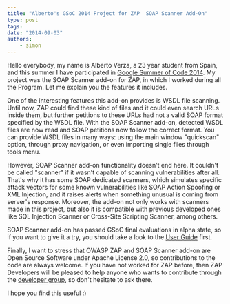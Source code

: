 ```yaml
---
title: "Alberto's GSoC 2014 Project for ZAP  SOAP Scanner Add-On"
type: post
tags:
date: "2014-09-03"
authors:
    - simon
---
```

Hello everybody, my name is Alberto Verza, a 23 year student from Spain, and this summer I have participated in [Google Summer of Code 2014](https://www.google-melange.com/archive/gsoc/2014/orgs/owasp). My
project was the SOAP Scanner add-on for ZAP, in which I worked during all the Program. Let me explain you the features it includes.  
  
One of the interesting features this add-on provides is WSDL file scanning. Until now, ZAP could find these kind of files and it could even
search URLs inside them, but further petitions to these URLs had not a valid SOAP format specified by the WSDL file. With the SOAP Scanner add-on,
detected WSDL files are now read and SOAP petitions now follow the correct format. You can provide WSDL files in many ways: using the main
window "quickscan" option, through proxy navigation, or even importing single files through tools menu.  
  
However, SOAP Scanner add-on functionality doesn't end here. It couldn't be called "scanner" if it wasn't capable of scanning vulnerabilities
after all. That's why it has some SOAP dedicated scanners, which simulates specific attack vectors for some known vulnerabilities like SOAP
Action Spoofing or XML Injection, and it raises alerts when something unusual is coming from server's response. Moreover, the add-on not only
works with scanners made in this project, but also it is compatible with previous developed ones like SQL Injection Scanner or Cross-Site
Scripting Scanner, among others.  
  
SOAP Scanner add-on has passed GSoC final evaluations in alpha state, so if you want to give it a try, you should take a look to the [User Guide](https://docs.google.com/document/d/1yy7eZHP0mg46nHC7a2KaOfM08HNb84f5Kn5GF02-v9M/edit) first.  
  
Finally, I want to stress that OWASP ZAP and SOAP Scanner add-on are Open Source Software under Apache License 2.0, so contributions to the code
are always welcome. If you have not worked for ZAP before, then ZAP Developers will be pleased to help anyone who wants to contribute through the [developer group](https://groups.google.com/forum/#!forum/zaproxy-develop), so don't hesitate to ask there.  
  
I hope you find this useful :)
